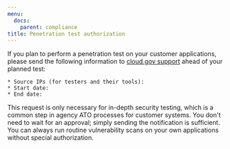 ```yaml
---
menu:
  docs:
    parent: compliance
title: Penetration test authorization
---
```


If you plan to perform a penetration test on your customer applications, please send the following information to [cloud.gov support](/help/) ahead of your planned test:

```text
* Source IPs (for testers and their tools): 
* Start date:  
* End date: 
```

This request is only necessary for in-depth security testing, which is a common step in agency ATO processes for customer systems. You don't need to wait for an approval; simply sending the notification is sufficient. You can always run routine vulnerability scans on your own applications without special authorization.
